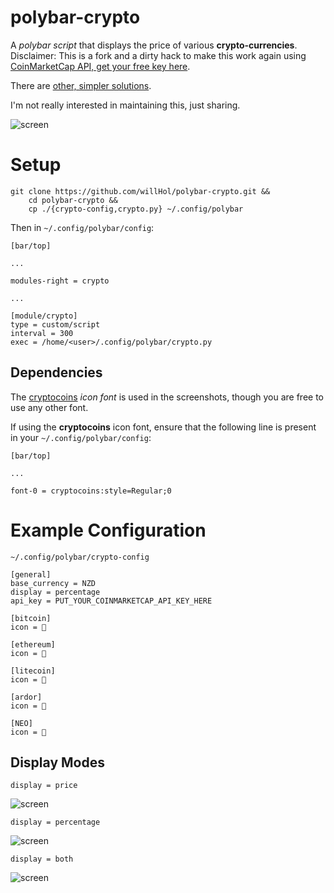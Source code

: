 # polybar-crypto
A *polybar script* that displays the price of various **crypto-currencies**.
Disclaimer: This is a fork and a dirty hack to make this work again using [CoinMarketCap API, get your free key here](https://coinmarketcap.com/api/).

There are [other, simpler solutions](https://github.com/polybar/polybar-scripts/tree/master/polybar-scripts/ticker-crypto).

I'm not really interested in maintaining this, just sharing.


![screen](https://user-images.githubusercontent.com/24377188/31326832-34dd06de-ad27-11e7-908f-9e7d72398eb7.jpg)



# Setup
```
git clone https://github.com/willHol/polybar-crypto.git &&
    cd polybar-crypto &&
    cp ./{crypto-config,crypto.py} ~/.config/polybar
```

Then in `~/.config/polybar/config`:

```
[bar/top]

...

modules-right = crypto

...

[module/crypto]
type = custom/script
interval = 300
exec = /home/<user>/.config/polybar/crypto.py

```

## Dependencies
The [cryptocoins](https://github.com/allienworks/cryptocoins) *icon font* is used in the screenshots, though you are free to use any other font.

If using the **cryptocoins** icon font, ensure that the following line is present in your `~/.config/polybar/config`:

```
[bar/top]

...

font-0 = cryptocoins:style=Regular;0
```

# Example Configuration

`~/.config/polybar/crypto-config`
```
[general]
base_currency = NZD
display = percentage
api_key = PUT_YOUR_COINMARKETCAP_API_KEY_HERE

[bitcoin]
icon = 

[ethereum]
icon = 

[litecoin]
icon = 

[ardor]
icon = 

[NEO]
icon = 
```

## Display Modes

`display = price`

![screen](https://user-images.githubusercontent.com/24377188/31331319-4ef14406-ad3e-11e7-9242-12440ef96774.jpg)

`display = percentage`

![screen](https://user-images.githubusercontent.com/24377188/31331342-65e40428-ad3e-11e7-88e0-3b87921805c7.jpg)

`display = both`

![screen](https://user-images.githubusercontent.com/24377188/31331368-80faac76-ad3e-11e7-9977-e86b1eebe401.jpg)
